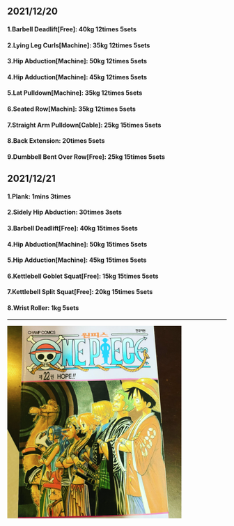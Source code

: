 ## 2021/12/20
#### 1.Barbell Deadlift\[Free\]: 40kg 12times 5sets
#### 2.Lying Leg Curls\[Machine\]: 35kg 12times 5sets
#### 3.Hip Abduction\[Machine\]: 50kg 12times 5sets
#### 4.Hip Adduction\[Machine\]: 45kg 12times 5sets
#### 5.Lat Pulldown\[Machine\]: 35kg 12times 5sets
#### 6.Seated Row\[Machin]: 35kg 12times 5sets
#### 7.Straight Arm Pulldown\[Cable\]: 25kg 15times 5sets
#### 8.Back Extension: 20times 5sets
#### 9.Dumbbell Bent Over Row\[Free\]: 25kg 15times 5sets

## 2021/12/21
#### 1.Plank: 1mins 3times
#### 2.Sidely Hip Abduction: 30times 3sets
#### 3.Barbell Deadlift\[Free\]: 40kg 15times 5sets
#### 4.Hip Abduction\[Machine\]: 50kg 15times 5sets
#### 5.Hip Adduction\[Machine\]: 45kg 15times 5sets
#### 6.Kettlebell Goblet Squat\[Free\]: 15kg 15times 5sets
#### 7.Kettlebell Split Squat\[Free\]: 20kg 15times 5sets
#### 8.Wrist Roller: 1kg 5sets
---

<img src='./_resources/__022.png' width='400px' />

